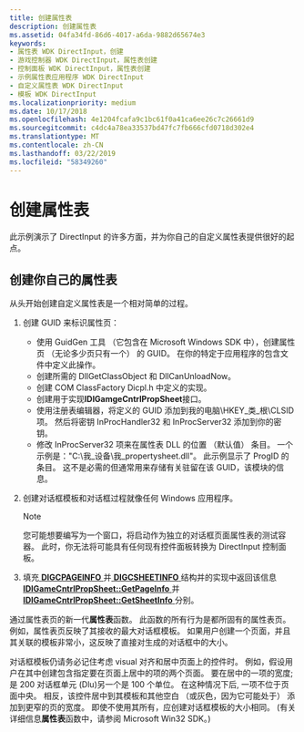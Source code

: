 ```yaml
---
title: 创建属性表
description: 创建属性表
ms.assetid: 04fa34fd-86d6-4017-a6da-9882d65674e3
keywords:
- 属性表 WDK DirectInput，创建
- 游戏控制器 WDK DirectInput，属性表创建
- 控制面板 WDK DirectInput，属性表创建
- 示例属性表应用程序 WDK DirectInput
- 自定义属性表 WDK DirectInput
- 模板 WDK DirectInput
ms.localizationpriority: medium
ms.date: 10/17/2018
ms.openlocfilehash: 4e1204fcafa9c1bc61f0a41ca6ee26c7c26661d9
ms.sourcegitcommit: c4dc4a78ea33537bd47fc7fb666cfd0718d302e4
ms.translationtype: MT
ms.contentlocale: zh-CN
ms.lasthandoff: 03/22/2019
ms.locfileid: "58349260"
---
```

# <a name="creating-your-property-sheet"></a>创建属性表

此示例演示了 DirectInput 的许多方面，并为你自己的自定义属性表提供很好的起点。

## <a name="create-your-own-property-sheet"></a>创建你自己的属性表

从头开始创建自定义属性表是一个相对简单的过程。

1. 创建 GUID 来标识属性页：

   * 使用 GuidGen 工具 （它包含在 Microsoft Windows SDK 中），创建属性页 （无论多少页只有一个） 的 GUID。 在你的特定于应用程序的包含文件中定义此操作。
   * 创建所需的 DllGetClassObject 和 DllCanUnloadNow。
   * 创建 COM ClassFactory Dicpl.h 中定义的实现。
   * 创建用于实现**IDIGamgeCntrlPropSheet**接口。
   * 使用注册表编辑器，将定义的 GUID 添加到我的电脑\\HKEY\_类\_根\\CLSID 项。 然后将密钥 InProcHandler32 和 InProcServer32 添加到你的密钥。
   * 修改 InProcServer32 项来在属性表 DLL 的位置 （默认值） 条目。 一个示例是："C:\\我\_设备\\我\_propertysheet.dll"。 此示例显示了 ProgID 的条目。 这不是必需的但通常用来存储有关驻留在该 GUID，该模块的信息。

2. 创建对话框模板和对话框过程就像任何 Windows 应用程序。

    > [!NOTE]
    > 您可能想要编写为一个窗口，将启动作为独立的对话框页面属性表的测试容器。 此时，你无法将可能具有任何现有控件面板转换为 DirectInput 控制面板。

3. 填充[ **DIGCPAGEINFO** ](https://msdn.microsoft.com/library/windows/hardware/ff538484)并[ **DIGCSHEETINFO** ](https://msdn.microsoft.com/library/windows/hardware/ff538492)结构并的实现中返回该信息[**IDIGameCntrlPropSheet::GetPageInfo** ](https://msdn.microsoft.com/library/windows/hardware/ff540026)并[ **IDIGameCntrlPropSheet::GetSheetInfo** ](https://msdn.microsoft.com/library/windows/hardware/ff540029)分别。

通过属性表页的新一代**属性表**函数。 此函数的所有行为是都所固有的属性表页。 例如，属性表页反映了其接收的最大对话框模板。 如果用户创建一个页面，并且其关联的模板非常小，这反映了直接对生成的对话框中的大小。

对话框模板仍请务必记住考虑 visual 对齐和居中页面上的控件时。 例如，假设用户在其中创建包含指定要在页面上居中的项的两个页面。 要在居中的一项的宽度; 是 200 对话框单元 (Dlu)另一个是 100 个单位。 在这种情况下后, 一项不位于页面中央。 相反，该控件居中到其模板和其他空白 （或灰色，因为它可能处于） 添加到更窄的页的宽度。 即使不使用其所有，应创建对话框模板的大小相同。 (有关详细信息**属性表**函数中，请参阅 Microsoft Win32 SDK。)
